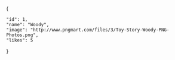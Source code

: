 {

    "id": 1,
    "name": "Woody",
    "image": "http://www.pngmart.com/files/3/Toy-Story-Woody-PNG-Photos.png",
    "likes": 5

}
